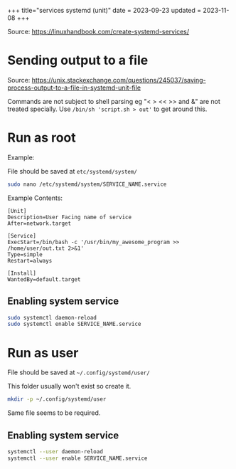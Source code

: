 +++
title="services systemd (unit)"
date = 2023-09-23
updated = 2023-11-08
+++

Source: <https://linuxhandbook.com/create-systemd-services/>

# Sending output to a file

Source: <https://unix.stackexchange.com/questions/245037/saving-process-output-to-a-file-in-systemd-unit-file>

Commands are not subject to shell parsing eg "< > << >> and &" are not treated specially. Use `/bin/sh 'script.sh > out'` to get around this.

# Run as root

Example:

File should be saved at `etc/systemd/system/`

```sh
sudo nano /etc/systemd/system/SERVICE_NAME.service
```

Example Contents:

```
[Unit]
Description=User Facing name of service
After=network.target

[Service]
ExecStart=/bin/bash -c '/usr/bin/my_awesome_program >> /home/user/out.txt 2>&1'
Type=simple
Restart=always

[Install]
WantedBy=default.target
```

## Enabling system service

```sh
sudo systemctl daemon-reload
sudo systemctl enable SERVICE_NAME.service
```

# Run as user

File should be saved at `~/.config/systemd/user/`

This folder usually won't exist so create it.

```sh
mkdir -p ~/.config/systemd/user
```

Same file seems to be required.

## Enabling system service

```sh
systemctl --user daemon-reload
systemctl --user enable SERVICE_NAME.service
```

